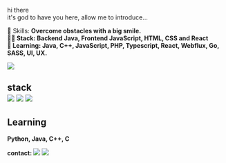 hi there<br>
it's god to have you here, allow me to introduce...

  💼 Skills: <strong>Overcome obstacles with a big smile.<br>
  👩‍💻  Stack: <strong>Backend Java, Frontend JavaScript, HTML, CSS and React <br>
  🚀  Learning: <strong>Java, C++, JavaScript, PHP, Typescript, React, Webflux, Go, SASS, UI, UX.
  <br>
  
  <img src="https://user-images.githubusercontent.com/115652855/195688266-6a7b8475-b763-407d-b977-5d27fbb07f1f.png">
<br>

<div>
<h2> stack 
<br>
<div>
<img src="https://img.shields.io/badge/HTML-3776AB?style=for-the-badge&logo=html5&logoColor=white">
<img src="https://img.shields.io/badge/CSS3-53EB79?style=for-the-badge&logo=css3&logoColor=white">
<img src="https://img.shields.io/badge/JavaScript-EBD97C?style=for-the-badge&logo=javascript&logoColor=black">
</div>
 
<h2> Learning</h2>
<p>Python, Java, C++, C</p>

contact:
  <a href="https://mail.google.com/mail/u/0/#inbox?compose=DXDwSWxClLdbGXsfSRZQxnhWsJQRgFvLhrvjfGGzvrwJSxVFkZShmZHnvRgbmMHSLDBGXCKRBLpBvWmpcfMdjbSJqRdfwJLsgbgvvRKKRJhMPqbvPKVVSVdB" target="_blank"><img src="https://img.shields.io/badge/Gmail-D14836?style=for-the-badge&logo=gmail&logoColor=white"/></a>
  <a href="https://www.twitter.com/davittiw"><img src="https://img.shields.io/badge/Twitter-1DA1F2?style=for-the-badge&logo=twitter&logoColor=white"/></a>
</p>  

